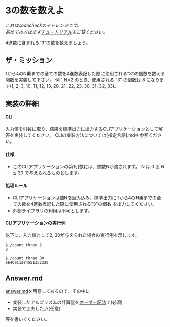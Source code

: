 # 3の数を数えよ

*これはcodecheckのチャレンジです。  
初めての方はまず[チュートリアル](https://app.code-check.io/orgs/codecheck/challenges/77)をご覧ください。*

4進数に含まれる"3"の数を数えましょう。

## ザ・ミッション
1から4のN乗までの全ての数を4進数表記した際に使用される"3"の個数を数える関数を実装して下さい。
例：N=2 のとき、使用される “3” の個数は 8 になります(1, 2, 3, 10, 11, 12, 13, 20, 21, 22, 23, 30, 31, 32, 33)。

## 実装の詳細
#### CLI
入力値を引数に取り、結果を標準出力に出力するCLIアプリケーションとして解答を実装してください。
CLIの実装方法については[指定言語].mdを参照ください。

#### 仕様
- このCLIアプリケーションの第1引数には、整数Nが渡されます。
N は
0 ≦ N ≦ 30
で与えられるものとします。

#### 処理ルール
- CLIアプリケーションは値Nを読み込み、標準出力に
1から4のN乗までの全ての数を4進数表記した際に使用される"3"の個数
を出力してください。
- 外部ライブラリの利用は不可とします。

#### CLIアプリケーションの実行例
以下に、入力値として2, 30が与えられた場合の実行例を示します。

```shell
$./count_three 2
8
```

```shell
$./count_three 30
8646911284551352320
```

## Answer.md
[answer.md](./answer.md)を用意してあるので、その中に

- 実装したアルゴリズムの計算量を[オーダー記法](https://ja.wikipedia.org/wiki/%E3%83%A9%E3%83%B3%E3%83%80%E3%82%A6%E3%81%AE%E8%A8%98%E5%8F%B7#%E4%B8%80%E8%88%AC%E7%9A%84%E3%81%AA%E3%82%AA%E3%83%BC%E3%83%80%E3%83%BC)で(必須)
- 実装で工夫した点(任意)


等を書いてください。
